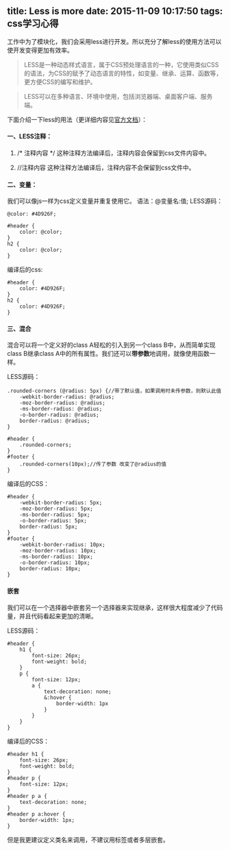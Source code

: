 title: Less is more
date: 2015-11-09 10:17:50
tags: css学习心得
---

工作中为了模块化，我们会采用less进行开发。所以充分了解less的使用方法可以使开发变得更加有效率。
<!-- more -->

>LESS是一种动态样式语言，属于CSS预处理语言的一种，它使用类似CSS的语法，为CSS的赋予了动态语言的特性，如变量、继承、运算、函数等，更方便CSS的编写和维护。

>LESS可以在多种语言、环境中使用，包括浏览器端、桌面客户端、服务端。

下面介绍一下less的用法（更详细内容见[官方文档](http://www.1024i.com/demo/less/document.html)）：

#### 一、LESS注释：
1. /\* 注释内容 \*/ 
这种注释方法编译后，注释内容会保留到css文件内容中。

2. //注释内容 
这种注释方法编译后，注释内容不会保留到css文件中。

#### 二、变量：
我们可以像js一样为css定义变量并重复使用它。
语法：@变量名:值;
LESS源码：

    @color: #4D926F;

    #header {
        color: @color;
    }
    h2 {
        color: @color;
    }
编译后的css:

    #header {
        color: #4D926F;
    }
    h2 {
        color: #4D926F;
    }

#### 三、混合
混合可以将一个定义好的class A轻松的引入到另一个class B中，从而简单实现class B继承class A中的所有属性。我们还可以**带参数**地调用，就像使用函数一样。

LESS源码：

    .rounded-corners (@radius: 5px) {//带了默认值，如果调用时未传参数，则默认此值
        -webkit-border-radius: @radius;
        -moz-border-radius: @radius;
        -ms-border-radius: @radius;
        -o-border-radius: @radius;
        border-radius: @radius;
    }

    #header {
        .rounded-corners;
    }
    #footer {
        .rounded-corners(10px);//传了参数 改变了@radius的值
    }

编译后的CSS：

    #header {
        -webkit-border-radius: 5px;
        -moz-border-radius: 5px;
        -ms-border-radius: 5px;
        -o-border-radius: 5px;
        border-radius: 5px;
    }
    #footer {
        -webkit-border-radius: 10px;
        -moz-border-radius: 10px;
        -ms-border-radius: 10px;
        -o-border-radius: 10px;
        border-radius: 10px;
    }

#### 嵌套
我们可以在一个选择器中嵌套另一个选择器来实现继承，这样很大程度减少了代码量，并且代码看起来更加的清晰。

LESS源码：

    #header {
        h1 {
            font-size: 26px;
            font-weight: bold;
        }
        p {
            font-size: 12px;
            a {
                text-decoration: none;
                &:hover {
                    border-width: 1px
                }
            }
        }
    }

编译后的CSS：

    #header h1 {
        font-size: 26px;
        font-weight: bold;
    }
    #header p {
        font-size: 12px;
    }
    #header p a {
        text-decoration: none;
    }
    #header p a:hover {
        border-width: 1px;
    }

但是我更建议定义类名来调用，不建议用标签或者多层嵌套。